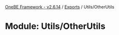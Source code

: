 [OneBE Framework - v2.6.14](../README.md) / [Exports](../modules.md) / Utils/OtherUtils

# Module: Utils/OtherUtils
